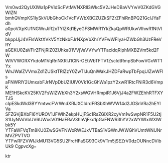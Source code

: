 Vm0wd2QyUXlWa1pPVldScFVtMVNXRll3Wkc5V2JHeDBaVVYwV0ZKdGVGWlZN
bmhQVmpKS1IySkVUbGhoCk1VcFVWbXBCZUZkSFZrZFhiRnBPQ21GclJYaFdh
a0poVXpKU1NGWnJiR2xTYlZKd1EyeGFSMWR1YkZkaQpWRUkwVlhwR1NtVldV
bkppUjJ4VFlsWktXVkV5YzNkbFJrNXpVbXhrYVFwWFIyaHZWbGh3UzFReVRY
aGEKU0ZaVFlrZFNjRlZ0ZUhka01VVjVaVVYwYTFacldqRlphMXB2Vm5kd2FW
WlVVWGRXYkdoM1VqRnNXRlJ1ClNrOEtWbTFTV1ZscldtRmpSbFowVGxWT1Yx
WnJWalZVVmxZd1ZUSktTRlZzY0ZwTlJuQnlWakJHZDFaRwpTbFpqUlZwWFls
aFNWRlY2UmxabFJrNVpDbUZIUlV0Vk1GcGhWa1pzY2xwR1RtcFNiR3d6VmpK
ME1HSkcKV25KV2FsWlZWbXh3Y2xsWGVHRmpiR1J6VjJ4a2FWZEhhRTFXYTJS
clpESkdWd3BYYmtwcFVrWndXRlJXCldrdFRSbXhWVW14d2JGSnVRa2hEYlVa
SFZGVjBXbFl6YUROV1JFWlhZekpHUjFSc1RsZGlXR2cyVm1wSwpNR1F5U2tj
S1UyNVdVbUV6UWxsV01HaERaV3hhVjFkc1pGaFNWR3hYV2xWYWIxWXlWbk5Y
YTFaWFVqTm8KU0ZwSGVFNWxRWEJxVTBaS1VGWnJWWGhVUmtWNUNrMVZPVTVO
YTFwRFZVWlJkMU13VG5SU2FrcHFaSG93Ck9VTm5jSEZrV0dzOUNncDVibUk9
CgpvcXg=

ktr